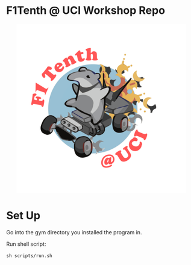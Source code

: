# F1Tenth @ UCI Workshop Repo

<p align="center">
  <img src="./etc/f1t_uci_logo.png" width="450" title="hover text">
</p>

# Set Up
Go into the gym directory you installed the program in.

Run shell script:
```
sh scripts/run.sh
```
